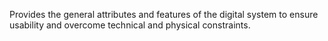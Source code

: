 Provides the general attributes and features of the digital system to ensure usability and overcome technical and physical constraints.